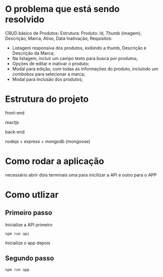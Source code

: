 # O problema que está sendo resolvido

CRUD básico de Produtos:
Estrutura:
Produto: Id, Thumb (imagem), Descrição, Marca, Ativo, Data Inativação;
Requisitos:
- Listagem responsiva dos produtos, exibindo a thumb, Descrição e Descrição da Marca;
- Na listagem, incluir um campo texto para busca por produtos;
- Opções de editar e inativar o produto;
- Modal para edição, com todas as informações do produto, incluindo um combobox
para selecionar a marca;
- Modal para Inclusão dos produtos;

# Estrutura do projeto

front-end

reactjs


back-end

nodejs + express + mongodb (mongoose)



# Como rodar a aplicação

necessário abrir dois terminais uma para inicilizar a API e outro para o APP

# Como utlizar
## Primeiro passo
Inicialize a API primeiro 

```
npm run api
```

Inicialize o app depois
## Segundo passo

```
npm run app
```
